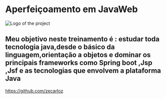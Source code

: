 # Aperfeiçoamento em JavaWeb

![Logo of the project](https://icon-library.com/images/java-icon-image/java-icon-image-12.jpg)

## Meu objetivo neste treinamento é : estudar toda tecnologia java,desde o básico da linguagem,orientação a objetos e dominar os principais frameworks como Spring boot ,Jsp ,Jsf e as tecnologias que envolvem a plataforma Java
https://github.com/zecarloz


